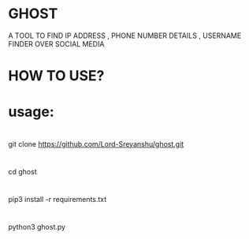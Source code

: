 # GHOST 
A TOOL TO FIND IP ADDRESS , PHONE NUMBER DETAILS , USERNAME FINDER OVER SOCIAL MEDIA
#
#


# HOW TO USE?

# usage:
#
#
git clone https://github.com/Lord-Sreyanshu/ghost.git
#
#
cd ghost
#
#
pip3 install -r requirements.txt
#
#
python3 ghost.py 
